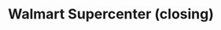 ---
title: "Walmart Supercenter (closing)"
url: /albuquerque/walmart-supercenter-closing/
shop: supermarket
---